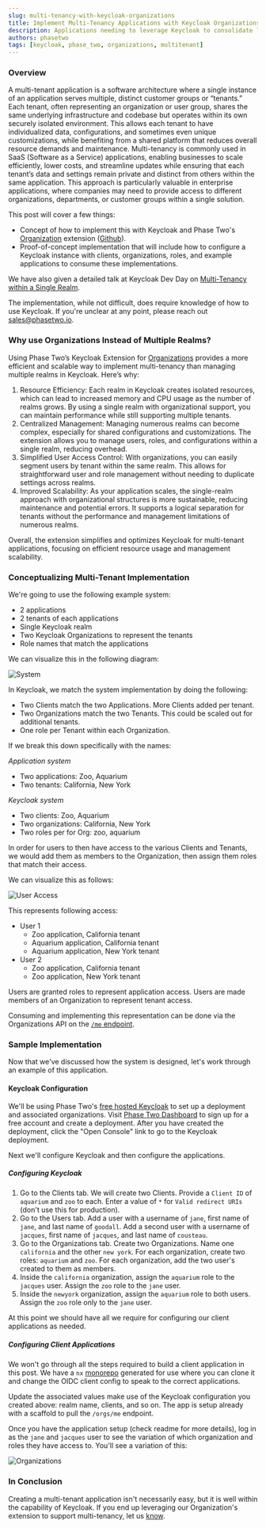 ```yaml
---
slug: multi-tenancy-with-keycloak-organizations
title: Implement Multi-Tenancy Applications with Keycloak Organizations
description: Applications needing to leverage Keycloak to consolidate logins can leverage Keycloak Organizations.
authors: phasetwo
tags: [keycloak, phase_two, organizations, multitenant]
---
```


### Overview

A multi-tenant application is a software architecture where a single instance of an application serves multiple, distinct customer groups or “tenants.” Each tenant, often representing an organization or user group, shares the same underlying infrastructure and codebase but operates within its own securely isolated environment. This allows each tenant to have individualized data, configurations, and sometimes even unique customizations, while benefiting from a shared platform that reduces overall resource demands and maintenance. Multi-tenancy is commonly used in SaaS (Software as a Service) applications, enabling businesses to scale efficiently, lower costs, and streamline updates while ensuring that each tenant’s data and settings remain private and distinct from others within the same application. This approach is particularly valuable in enterprise applications, where companies may need to provide access to different organizations, departments, or customer groups within a single solution.

<!-- truncate -->

This post will cover a few things:

- Concept of how to implement this with Keycloak and Phase Two's [Organization](https://phasetwo.io/product/organizations/) extension ([Github](https://github.com/p2-inc/keycloak-orgs)).
- Proof-of-concept implementation that will include how to configure a Keycloak instance with clients, organizations, roles, and example applications to consume these implementations.

We have also given a detailed talk at Keycloak Dev Day on [Multi-Tenancy within a Single Realm](./2024-04-10-keycloak-orgs-presentation.md).

The implementation, while not difficult, does require knowledge of how to use Keycloak. If you're unclear at any point, please reach out [sales@phasetwo.io](mailto:sales@phasetwo.io).

### Why use Organizations Instead of Multiple Realms?

Using Phase Two’s Keycloak Extension for [Organizations](https://phasetwo.io/product/organizations/) provides a more efficient and scalable way to implement multi-tenancy than managing multiple realms in Keycloak. Here’s why:

1. Resource Efficiency: Each realm in Keycloak creates isolated resources, which can lead to increased memory and CPU usage as the number of realms grows. By using a single realm with organizational support, you can maintain performance while still supporting multiple tenants.
2. Centralized Management: Managing numerous realms can become complex, especially for shared configurations and customizations. The extension allows you to manage users, roles, and configurations within a single realm, reducing overhead.
3. Simplified User Access Control: With organizations, you can easily segment users by tenant within the same realm. This allows for straightforward user and role management without needing to duplicate settings across realms.
4. Improved Scalability: As your application scales, the single-realm approach with organizational structures is more sustainable, reducing maintenance and potential errors. It supports a logical separation for tenants without the performance and management limitations of numerous realms.

Overall, the extension simplifies and optimizes Keycloak for multi-tenant applications, focusing on efficient resource usage and management scalability.

### Conceptualizing Multi-Tenant Implementation

We're going to use the following example system:

- 2 applications
- 2 tenants of each applications
- Single Keycloak realm
- Two Keycloak Organizations to represent the tenants
- Role names that match the applications

We can visualize this in the following diagram:

![System](/blog/multi_tenant/system.png)

In Keycloak, we match the system implementation by doing the following:

- Two Clients match the two Applications. More Clients added per tenant.
- Two Organizations match the two Tenants. This could be scaled out for additional tenants.
- One role per Tenant within each Organization.

If we break this down specifically with the names:

_Application system_

- Two applications: Zoo, Aquarium
- Two tenants: California, New York

_Keycloak system_

- Two clients: Zoo, Aquarium
- Two organizations: California, New York
- Two roles per for Org: zoo, aquarium

In order for users to then have access to the various Clients and Tenants, we would add them as members to the Organization, then assign them roles that match their access.

We can visualize this as follows:

![User Access](/blog/multi_tenant/user-access.png)

This represents following access:

- User 1
  - Zoo application, California tenant
  - Aquarium application, California tenant
  - Aquarium application, New York tenant
- User 2
  - Zoo application, California tenant
  - Zoo application, New York tenant

Users are granted roles to represent application access. Users are made members of an Organization to represent tenant access.

Consuming and implementing this representation can be done via the Organizations API on the [`/me` endpoint](https://phasetwo.io/api/get-me/).

### Sample Implementation

Now that we've discussed how the system is designed, let's work through an example of this application.

#### Keycloak Configuration

We'll be using Phase Two's [free hosted Keycloak](/hosting) to set up a deployment and associated organizations. Visit [Phase Two Dashboard](https://phasetwo.io/dashboard) to sign up for a free account and create a deployment. After you have created the deployment, click the "Open Console" link to go to the Keycloak deployment.

Next we'll configure Keycloak and then configure the applications.

##### Configuring Keycloak

1. Go to the Clients tab. We will create two Clients. Provide a `Client ID` of `aquarium` and `zoo` to each. Enter a value of `*` for `Valid redirect URIs` (don't use this for production).
2. Go to the Users tab. Add a user with a username of `jane`, first name of `jane`, and last name of `goodall`. Add a second user with a username of `jacques`, first name of `jacques`, and last name of `cousteau`.
3. Go to the Organizations tab. Create two Organizations. Name one `california` and the other `new york`. For each organization, create two roles: `aquarium` and `zoo`. For each organization, add the two user's created to them as members.
4. Inside the `california` organization, assign the `aquarium` role to the `jacques` user. Assign the `zoo` role to the `jane` user.
5. Inside the `newyork` organization, assign the `aquarium` role to both users. Assign the `zoo` role only to the `jane` user.

At this point we should have all we require for configuring our client applications as needed.

##### Configuring Client Applications

We won't go through all the steps required to build a client application in this post. We have a `nx` [monorepo](https://github.com/p2-inc/examples/tree/main/multitenant) generated for use where you can clone it and change the OIDC client config to speak to the correct applications.

Update the associated values make use of the Keycloak configuration you created above: realm name, clients, and so on. The app is setup already with a scaffold to pull the `/orgs/me` endpoint.

Once you have the application setup (check readme for more details), log in as the `jane` and `jacques` user to see the variation of which organization and roles they have access to. You'll see a variation of this:

![Organizations](/blog/multi_tenant/orgs.png)

### In Conclusion

Creating a multi-tenant application isn't necessarily easy, but it is well within the capability of Keycloak. If you end up leveraging our Organization's extension to support multi-tenancy, let us [know](mailto:sales@phasetwo.io).
